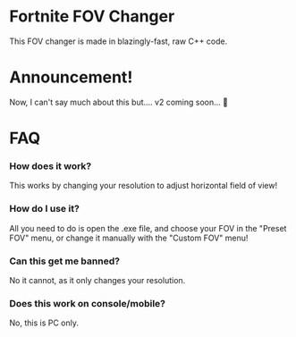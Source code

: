 # Fortnite FOV Changer
This FOV changer is made in blazingly-fast, raw C++ code.

# Announcement!
Now, I can't say much about this but.... v2 coming soon... 🤫

# FAQ
### How does it work?
This works by changing your resolution to adjust horizontal field of view!

### How do I use it?
All you need to do is open the .exe file, and choose your FOV in the "Preset FOV" menu, or change it manually with the "Custom FOV" menu!

### Can this get me banned?
No it cannot, as it only changes your resolution.

### Does this work on console/mobile?
No, this is PC only.

